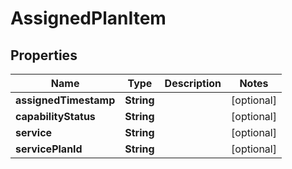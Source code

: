 
# AssignedPlanItem

## Properties
Name | Type | Description | Notes
------------ | ------------- | ------------- | -------------
**assignedTimestamp** | **String** |  |  [optional]
**capabilityStatus** | **String** |  |  [optional]
**service** | **String** |  |  [optional]
**servicePlanId** | **String** |  |  [optional]



